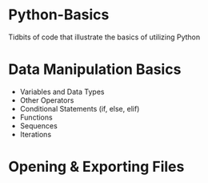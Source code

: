 # Python-Basics
Tidbits of code that illustrate the basics of utilizing Python

# Data Manipulation Basics
- Variables and Data Types
- Other Operators
- Conditional Statements (if, else, elif)
- Functions
- Sequences
- Iterations

# Opening & Exporting Files
